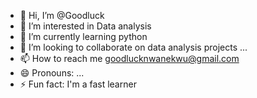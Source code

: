 - 👋 Hi, I’m @Goodluck
- 👀 I’m interested in Data analysis 
- 🌱 I’m currently learning python 
- 💞️ I’m looking to collaborate on data analysis projects ...
- 📫 How to reach me goodlucknwanekwu@gmail.com
- 😄 Pronouns: ...
- ⚡ Fun fact: I'm a fast learner 

<!---
Goodyshadow/Goodyshadow is a ✨ special ✨ repository because its `README.md` (this file) appears on your GitHub profile.
You can click the Preview link to take a look at your changes.
--->
